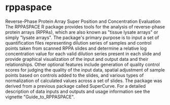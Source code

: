 # rppaspace
Reverse-Phase Protein Array Super Position and Concentration Evaluation
The RPPASPACE R package provides tools for the analysis of reverse-phase protein arrays (RPPAs), which are also known as "tissue lysate arrays" or simply "lysate arrays". The package's primary purpose is to input a set of quantification files representing dilution series of samples and control points taken from scanned RPPA slides and determine a relative log concentration value for each valid dilution series present in each slide and provide graphical visualization of the input and output data and their relationships. Other optional features include generation of quality control scores for judging the quality of the input data, spatial adjustment of sample points based on controls added to the slides, and various types of normalization of calculated values across a set of slides. The package was derived from a previous package called SuperCurve. For a detailed description of data inputs and outputs and usage information see the vignette "Guide_to_RPPASPACE".
